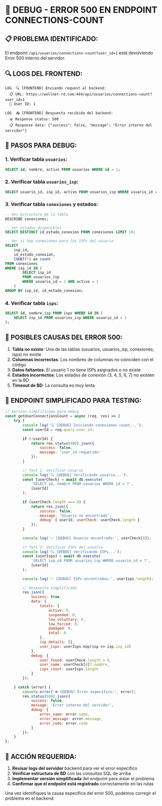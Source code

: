 # 🚨 DEBUG - ERROR 500 EN ENDPOINT CONNECTIONS-COUNT

## 📋 **PROBLEMA IDENTIFICADO:**

El endpoint `/api/usuarios/connections-count?user_id=1` está devolviendo Error 500 interno del servidor.

## 🔍 **LOGS DEL FRONTEND:**
```
LOG  🔍 [FRONTEND] Enviando request al backend:
  📋 URL: https://wellnet-rd.com:444/api/usuarios/connections-count?user_id=1
  👤 User ID: 1
  
LOG  📥 [FRONTEND] Respuesta recibida del backend:
  📊 Response status: 500
  📋 Response data: {"success": false, "message": "Error interno del servidor"}
```

## 🧪 **PASOS PARA DEBUG:**

### 1. **Verificar tabla `usuarios`:**
```sql
SELECT id, nombre, activo FROM usuarios WHERE id = 1;
```

### 2. **Verificar tabla `usuarios_isp`:**
```sql
SELECT usuario_id, isp_id, activo FROM usuarios_isp WHERE usuario_id = 1;
```

### 3. **Verificar tabla `conexiones` y estados:**
```sql
-- Ver estructura de la tabla
DESCRIBE conexiones;

-- Ver estados disponibles
SELECT DISTINCT id_estado_conexion FROM conexiones LIMIT 10;

-- Ver si hay conexiones para los ISPs del usuario
SELECT 
    isp_id, 
    id_estado_conexion, 
    COUNT(*) as count 
FROM conexiones 
WHERE isp_id IN (
        SELECT isp_id 
        FROM usuarios_isp 
        WHERE usuario_id = 1 AND activo = 1
    )
GROUP BY isp_id, id_estado_conexion;
```

### 4. **Verificar tabla `isps`:**
```sql
SELECT id, nombre_isp FROM isps WHERE id IN (
    SELECT isp_id FROM usuarios_isp WHERE usuario_id = 1
);
```

## 🔧 **POSIBLES CAUSAS DEL ERROR 500:**

1. **Tabla no existe**: Una de las tablas (usuarios, usuarios_isp, conexiones, isps) no existe
2. **Columnas incorrectas**: Los nombres de columnas no coinciden con el código
3. **Datos faltantes**: El usuario 1 no tiene ISPs asignados o no existe
4. **Estados incorrectos**: Los estados de conexión (3, 4, 5, 6, 7) no existen en la BD
5. **Timeout de BD**: La consulta es muy lenta

## 📝 **ENDPOINT SIMPLIFICADO PARA TESTING:**

```javascript
// Version simplificada para debug
const getUserConnectionsCount = async (req, res) => {
    try {
        console.log('🔍 [DEBUG] Iniciando conexiones count...');
        const userId = req.query.user_id;
        
        if (!userId) {
            return res.status(400).json({
                success: false,
                message: 'user_id requerido'
            });
        }
        
        // Test 1: Verificar usuario
        console.log('🔍 [DEBUG] Verificando usuario...');
        const [userCheck] = await db.execute(
            'SELECT id, nombre FROM usuarios WHERE id = ?', 
            [userId]
        );
        
        if (userCheck.length === 0) {
            return res.json({
                success: false,
                message: 'Usuario no encontrado',
                debug: { userId, userCheck: userCheck.length }
            });
        }
        
        console.log('✅ [DEBUG] Usuario encontrado:', userCheck[0]);
        
        // Test 2: Verificar ISPs del usuario
        console.log('🔍 [DEBUG] Verificando ISPs...');
        const [userIsps] = await db.execute(
            'SELECT isp_id FROM usuarios_isp WHERE usuario_id = ?', 
            [userId]
        );
        
        console.log('✅ [DEBUG] ISPs encontrados:', userIsps.length);
        
        // Respuesta simplificada
        res.json({
            success: true,
            data: {
                totals: {
                    active: 0,
                    suspended: 0,
                    low_voluntary: 0,
                    low_forced: 0,
                    damaged: 0,
                    total: 0
                },
                isp_details: [],
                user_isps: userIsps.map(isp => isp.isp_id)
            },
            debug: {
                user_found: userCheck.length > 0,
                user_name: userCheck[0]?.nombre,
                isps_count: userIsps.length
            }
        });
        
    } catch (error) {
        console.error('❌ [DEBUG] Error específico:', error);
        res.status(500).json({
            success: false,
            message: 'Error interno del servidor',
            debug: {
                error_name: error.name,
                error_message: error.message,
                error_code: error.code
            }
        });
    }
};
```

## 🎯 **ACCIÓN REQUERIDA:**

1. **Revisar logs del servidor** backend para ver el error específico
2. **Verificar estructura de BD** con las consultas SQL de arriba
3. **Implementar versión simplificada** del endpoint para aislar el problema
4. **Confirmar que el endpoint está registrado** correctamente en las rutas

Una vez identifiques la causa específica del error 500, podemos corregir el problema en el backend.